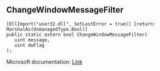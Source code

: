 ## ChangeWindowMessageFilter

```
[DllImport("user32.dll", SetLastError = true)] [return: MarshalAs(UnmanagedType.Bool)]
public static extern bool ChangeWindowMessageFilter(
   uint message,
   uint dwFlag
);
```

Microsoft documentation: [Link](https://docs.microsoft.com/en-us/windows/win32/api/winuser/nf-winuser-changewindowmessagefilter)
